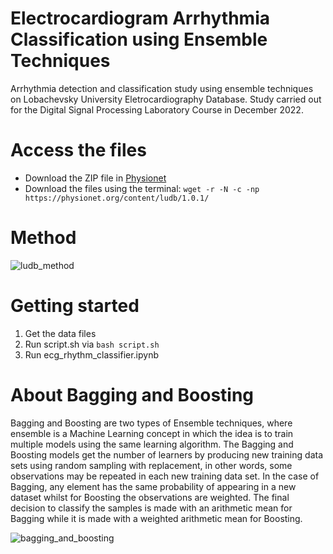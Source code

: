 # Electrocardiogram Arrhythmia Classification using Ensemble Techniques

Arrhythmia detection and classification study using ensemble techniques on Lobachevsky University Eletrocardiography Database. Study carried out for the Digital Signal Processing Laboratory Course in December 2022.

# Access the files
- Download the ZIP file in [Physionet](https://physionet.org/content/ludb/1.0.1/)
- Download the files using the terminal: ```wget -r -N -c -np https://physionet.org/content/ludb/1.0.1/```

# Method
![ludb_method](https://user-images.githubusercontent.com/61994795/206858469-dccbfa24-c60f-4bb6-b75d-5519f894ada6.png)

# Getting started
1. Get the data files
2. Run script.sh via ```bash script.sh```
3. Run ecg_rhythm_classifier.ipynb

# About Bagging and Boosting
Bagging and Boosting are two types of Ensemble techniques, where ensemble is a Machine Learning concept in which the idea is to train multiple models using the same learning algorithm. The Bagging and Boosting models get the number of learners by producing new training data sets using random sampling with replacement, in other words, some observations may be repeated in each new training data set. In the case of Bagging, any element has the same probability of appearing in a new dataset whilst for Boosting the observations are weighted. The final decision to classify the samples is made with an arithmetic mean for Bagging while it is made with a weighted arithmetic mean for Boosting.

![bagging_and_boosting](https://user-images.githubusercontent.com/61994795/206860120-7dc405fd-c4e2-451a-9759-1f610aed2cc5.png)

